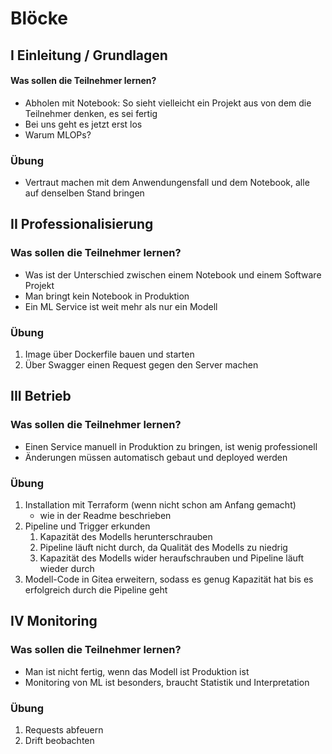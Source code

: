 # Blöcke

## I Einleitung / Grundlagen
#### Was sollen die Teilnehmer lernen?
- Abholen mit Notebook: So sieht vielleicht ein Projekt aus von dem die Teilnehmer denken, es sei fertig
- Bei uns geht es jetzt erst los
- Warum MLOPs?

### Übung
- Vertraut machen mit dem Anwendungensfall und dem Notebook, alle auf denselben Stand bringen

## II Professionalisierung
### Was sollen die Teilnehmer lernen?
- Was ist der Unterschied zwischen einem Notebook und einem Software Projekt
- Man bringt kein Notebook in Produktion
- Ein ML Service ist weit mehr als nur ein Modell

### Übung
1. Image über Dockerfile bauen und starten
1. Über Swagger einen Request gegen den Server machen

## III Betrieb
### Was sollen die Teilnehmer lernen?
- Einen Service manuell in Produktion zu bringen, ist wenig professionell
- Änderungen müssen automatisch gebaut und deployed werden

### Übung
1. Installation mit Terraform (wenn nicht schon am Anfang gemacht)
   * wie in der Readme beschrieben
1. Pipeline und Trigger erkunden
   1. Kapazität des Modells herunterschrauben
   1. Pipeline läuft nicht durch, da Qualität des Modells zu niedrig
   1. Kapazität des Modells wider heraufschrauben und Pipeline läuft wieder durch
1. Modell-Code in Gitea erweitern, sodass es genug Kapazität hat bis es erfolgreich durch die Pipeline geht 

## IV Monitoring
### Was sollen die Teilnehmer lernen?
- Man ist nicht fertig, wenn das Modell ist Produktion ist
- Monitoring von ML ist besonders, braucht Statistik und Interpretation

### Übung
1. Requests abfeuern
1. Drift beobachten
